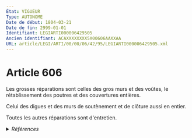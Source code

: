 ```yaml
---
État: VIGUEUR
Type: AUTONOME
Date de début: 1804-03-21
Date de fin: 2999-01-01
Identifiant: LEGIARTI000006429505
Ancien identifiant: ACAXXXXXXXX5X00606AAXXAA
URL: article/LEGI/ARTI/00/00/06/42/95/LEGIARTI000006429505.xml
---
```


<h1>Article 606</h1>

Les grosses réparations sont celles des gros murs et des voûtes, le
rétablissement des poutres et des couvertures entières.<br />

Celui des digues et des murs de soutènement et de clôture aussi en entier.<br />

Toutes les autres réparations sont d'entretien.


<details>
  <summary><em>Références</em></summary>

  <h2>Articles faisant référence à l'article</h2>
  
  <ul>
    <li>
      <a href="https://legal.tricoteuses.fr//redirection/LEGIARTI000006294322?vers=git&vers=legifrance">Code général des impôts, annexe II - article 172 A AUTONOME MODIFIE, en vigueur du 1999-03-31 au 2000-07-01</a> CITATION source
    </li>
    <li>
      <a href="https://legal.tricoteuses.fr//redirection/LEGIARTI000047398309?vers=git&vers=legifrance">Décret n° 2023-248 du 3 avril 2023 relatif au conventionnement à l'aide personnalisée au logement des logements-foyers situés en Guadeloupe, Guyane, Martinique, à La Réunion et à Mayotte - article 3 ENTIEREMENT_MODIF</a> CITATION source
    </li>
    <li>
      <a href="https://legal.tricoteuses.fr//redirection/LEGIARTI000047398353?vers=git&vers=legifrance">Décret n° 2023-248 du 3 avril 2023 relatif au conventionnement à l'aide personnalisée au logement des logements-foyers situés en Guadeloupe, Guyane, Martinique, à La Réunion et à Mayotte - article 3 ENTIEREMENT_MODIF</a> CITATION source
    </li>
    <li>
      <a href="https://legal.tricoteuses.fr//redirection/LEGIARTI000023800122?vers=git&vers=legifrance">Code de la construction et de l'habitation - article Annexe 1 au III art R353-159 AUTONOME MODIFIE, en vigueur du 2011-04-02 au 2016-07-01</a> CITATION source
    </li>
    <li>
      <a href="https://legal.tricoteuses.fr//redirection/LEGIARTI000034684718?vers=git&vers=legifrance">Code de la construction et de l'habitation - article Annexe 2 au III art R353-159 AUTONOME MODIFIE, en vigueur du 2017-05-11 au 2019-09-01</a> CITATION source
    </li>
    <li>
      <a href="https://legal.tricoteuses.fr//redirection/LEGIARTI000034684725?vers=git&vers=legifrance">Code de la construction et de l'habitation - article Annexe 1 au III art R353-159 AUTONOME MODIFIE, en vigueur du 2017-05-11 au 2019-09-01</a> CITATION source
    </li>
    <li>
      <a href="https://legal.tricoteuses.fr//redirection/LEGIARTI000006906902?vers=git&vers=legifrance">Code de l'action sociale et des familles - article R314-86 AUTONOME MODIFIE, en vigueur du 2004-10-26 au 2006-04-09</a> CITATION source
    </li>
    <li>
      <a href="https://legal.tricoteuses.fr//redirection/LEGIARTI000006906903?vers=git&vers=legifrance">Code de l'action sociale et des familles - article R314-86 AUTONOME VIGUEUR, en vigueur depuis le 2006-04-09</a> CITATION source
    </li>
    <li>
      <a href="https://legal.tricoteuses.fr//redirection/LEGIARTI000006832823?vers=git&vers=legifrance">Code de la construction et de l'habitation - article Annexe 1 à l'article R353-161 AUTONOME MODIFIE, en vigueur du 1984-07-24 au 2011-04-02</a> CITATION source
    </li>
    <li>
      <a href="https://legal.tricoteuses.fr//redirection/LEGIARTI000006897854?vers=git&vers=legifrance">Code de la construction et de l'habitation - article R353-165-4 AUTONOME MODIFIE, en vigueur du 1994-12-27 au 2006-01-01</a> CITATION source
    </li>
    <li>
      <a href="https://legal.tricoteuses.fr//redirection/LEGIARTI000006897855?vers=git&vers=legifrance">Code de la construction et de l'habitation - article R353-165-4 AUTONOME ABROGE, en vigueur du 2006-01-01 au 2011-04-02</a> CITATION source
    </li>
    <li>
      <a href="https://legal.tricoteuses.fr//redirection/LEGIARTI000038928916?vers=git&vers=legifrance">Code de la construction et de l'habitation - article Annexe 2 au III art R353-159 AUTONOME MODIFIE, en vigueur du 2019-09-01 au 2019-09-01</a> CITATION source
    </li>
    <li>
      <a href="https://legal.tricoteuses.fr//redirection/LEGIARTI000038928963?vers=git&vers=legifrance">Code de la construction et de l'habitation - article Annexe 1 au III art R353-159 AUTONOME MODIFIE, en vigueur du 2019-09-01 au 2019-09-01</a> CITATION source
    </li>
    <li>
      <a href="https://legal.tricoteuses.fr//redirection/LEGIARTI000006294324?vers=git&vers=legifrance">Code général des impôts, annexe II - article 172 A AUTONOME ABROGE, en vigueur du 2002-03-31 au 2010-09-13</a> CITATION source
    </li>
    <li>
      <a href="https://legal.tricoteuses.fr//redirection/LEGIARTI000029704677?vers=git&vers=legifrance">Code de commerce - article R145-35 AUTONOME VIGUEUR, en vigueur depuis le 2014-11-06</a> CITATION source
    </li>
    <li>
      <a href="https://legal.tricoteuses.fr//redirection/LEGIARTI000006897822?vers=git&vers=legifrance">Code de la construction et de l'habitation - article R353-158 AUTONOME MODIFIE, en vigueur du 2006-01-01 au 2011-04-02</a> CITATION source
    </li>
    <li>
      <a href="https://legal.tricoteuses.fr//redirection/LEGIARTI000039049222?vers=git&vers=legifrance">Code de la construction et de l'habitation - article Annexe III à l'article D353-32 AUTONOME VIGUEUR, en vigueur depuis le 2019-09-01</a> CITATION source
    </li>
    <li>
      <a href="https://legal.tricoteuses.fr//redirection/LEGIARTI000039048922?vers=git&vers=legifrance">Code de la construction et de l'habitation - article Annexe III à l'article D353-190 AUTONOME VIGUEUR, en vigueur depuis le 2019-09-01</a> CITATION source
    </li>
    <li>
      <a href="https://legal.tricoteuses.fr//redirection/LEGIARTI000033202500?vers=git&vers=legifrance">Code de la construction et de l'habitation - article Annexe 1 au III art R353-159 AUTONOME MODIFIE, en vigueur du 2016-10-01 au 2017-05-11</a> CITATION source
    </li>
    <li>
      <a href="https://legal.tricoteuses.fr//redirection/LEGIARTI000039049027?vers=git&vers=legifrance">Code de la construction et de l'habitation - article Annexe 1 au III art R353-159 AUTONOME MODIFIE, en vigueur du 2019-09-01 au 2022-01-01</a> CITATION source
    </li>
    <li>
      <a href="https://legal.tricoteuses.fr//redirection/LEGIARTI000026617837?vers=git&vers=legifrance">Code de la construction et de l'habitation - article Annexe III à l'article R353-190 AUTONOME MODIFIE, en vigueur du 2012-11-11 au 2019-09-01</a> CITATION source
    </li>
    <li>
      <a href="https://legal.tricoteuses.fr//redirection/LEGIARTI000006897820?vers=git&vers=legifrance">Code de la construction et de l'habitation - article R353-158 AUTONOME MODIFIE, en vigueur du 1979-04-13 au 1994-12-27</a> CITATION source
    </li>
    <li>
      <a href="https://legal.tricoteuses.fr//redirection/LEGIARTI000006897821?vers=git&vers=legifrance">Code de la construction et de l'habitation - article R353-158 AUTONOME MODIFIE, en vigueur du 1994-12-27 au 2006-01-01</a> CITATION source
    </li>
    <li>
      <a href="https://legal.tricoteuses.fr//redirection/LEGIARTI000039048983?vers=git&vers=legifrance">Code de la construction et de l'habitation - article Annexe 2 au III art R353-159 AUTONOME VIGUEUR, en vigueur depuis le 2019-09-01</a> CITATION source
    </li>
    <li>
      <a href="https://legal.tricoteuses.fr//redirection/LEGIARTI000020603080?vers=git&vers=legifrance">Arrêté du 21 avril 2009 relatif au modèle de convention mentionné à l'article R. 128-12 du code du domaine de l'Etat - article Annexe AUTONOME ABROGE, en vigueur du 2009-05-13 au 2018-11-12</a> CITATION source
    </li>
    <li>
      <a href="https://legal.tricoteuses.fr//redirection/LEGIARTI000006294323?vers=git&vers=legifrance">Code général des impôts, annexe II - article 172 A AUTONOME MODIFIE, en vigueur du 2001-03-31 au 2002-03-31</a> CITATION source
    </li>
    <li>
      <a href="https://legal.tricoteuses.fr//redirection/LEGIARTI000006684579?vers=git&vers=legifrance">Décret n°2003-1010 du 22 octobre 2003 relatif à la gestion budgétaire, comptable et financière, et aux modalités de financement et de tarification des établissements et services sociaux et médico-sociaux mentionnés au I de l'article L. 312-1 du code de l'action sociale et des familles, et des établissements mentionnés au 2° de l'article L. 6111-2 du code de la santé publique. - article 87 AUTONOME ABROGE, en vigueur du 2003-10-24 au 2004-10-26</a> CITATION source
    </li>
    <li>
      <a href="https://legal.tricoteuses.fr//redirection/LEGIARTI000026617868?vers=git&vers=legifrance">Code de la construction et de l'habitation - article Annexe III à l'article R353-32 AUTONOME MODIFIE, en vigueur du 2012-11-11 au 2019-09-01</a> CITATION source
    </li>
  </ul>
  
  <h2>Références faites par l'article</h2>
  
  <ul>
    <li>
      2003-10-22 CITATION cible <a href="https://legal.tricoteuses.fr//redirection/LEGIARTI000006684579?vers=git&vers=legifrance">Décret n°2003-1010 du 22 octobre 2003 relatif à la gestion budgétaire, comptable et financière, et aux modalités de financement et de tarification des établissements et services sociaux et médico-sociaux mentionnés au I de l'article L. 312-1 du code de l'action sociale et des familles, et des établissements mentionnés au 2° de l'article L. 6111-2 du code de la santé publique. - article 87 AUTONOME ABROGE, en vigueur du 2003-10-24 au 2004-10-26</a>
    </li>
    <li>
      2009-04-21 CITATION cible <a href="https://legal.tricoteuses.fr//redirection/LEGIARTI000020603080?vers=git&vers=legifrance">Arrêté du 21 avril 2009 relatif au modèle de convention mentionné à l'article R. 128-12 du code du domaine de l'Etat - article Annexe AUTONOME ABROGE, en vigueur du 2009-05-13 au 2018-11-12</a>
    </li>
    <li>
      2023-04-03 CITATION cible <a href="https://legal.tricoteuses.fr//redirection/LEGIARTI000047398353?vers=git&vers=legifrance">Décret n° 2023-248 du 3 avril 2023 relatif au conventionnement à l'aide personnalisée au logement des logements-foyers situés en Guadeloupe, Guyane, Martinique, à La Réunion et à Mayotte - article 3 ENTIEREMENT_MODIF</a>
    </li>
    <li>
      2023-04-03 CITATION cible <a href="https://legal.tricoteuses.fr//redirection/LEGIARTI000047398309?vers=git&vers=legifrance">Décret n° 2023-248 du 3 avril 2023 relatif au conventionnement à l'aide personnalisée au logement des logements-foyers situés en Guadeloupe, Guyane, Martinique, à La Réunion et à Mayotte - article 3 ENTIEREMENT_MODIF</a>
    </li>
    <li>
      2999-01-01 CITATION cible <a href="https://legal.tricoteuses.fr//redirection/LEGIARTI000029704677?vers=git&vers=legifrance">Code de commerce - article R145-35 AUTONOME VIGUEUR, en vigueur depuis le 2014-11-06</a>
    </li>
    <li>
      2999-01-01 CITATION cible <a href="https://legal.tricoteuses.fr//redirection/LEGIARTI000006906903?vers=git&vers=legifrance">Code de l'action sociale et des familles - article R314-86 AUTONOME VIGUEUR, en vigueur depuis le 2006-04-09</a>
    </li>
    <li>
      2999-01-01 CITATION cible <a href="https://legal.tricoteuses.fr//redirection/LEGIARTI000039049027?vers=git&vers=legifrance">Code de la construction et de l'habitation - article Annexe 1 au III art R353-159 AUTONOME MODIFIE, en vigueur du 2019-09-01 au 2022-01-01</a>
    </li>
    <li>
      2999-01-01 CITATION cible <a href="https://legal.tricoteuses.fr//redirection/LEGIARTI000039048983?vers=git&vers=legifrance">Code de la construction et de l'habitation - article Annexe 2 au III art R353-159 AUTONOME VIGUEUR, en vigueur depuis le 2019-09-01</a>
    </li>
    <li>
      2999-01-01 CITATION cible <a href="https://legal.tricoteuses.fr//redirection/LEGIARTI000039048922?vers=git&vers=legifrance">Code de la construction et de l'habitation - article Annexe III à l'article D353-190 AUTONOME VIGUEUR, en vigueur depuis le 2019-09-01</a>
    </li>
    <li>
      2999-01-01 CITATION cible <a href="https://legal.tricoteuses.fr//redirection/LEGIARTI000039049222?vers=git&vers=legifrance">Code de la construction et de l'habitation - article Annexe III à l'article D353-32 AUTONOME VIGUEUR, en vigueur depuis le 2019-09-01</a>
    </li>
    <li>
      2999-01-01 CITATION cible <a href="https://legal.tricoteuses.fr//redirection/LEGIARTI000006897822?vers=git&vers=legifrance">Code de la construction et de l'habitation - article R353-158 AUTONOME MODIFIE, en vigueur du 2006-01-01 au 2011-04-02</a>
    </li>
    <li>
      2999-01-01 CITATION cible <a href="https://legal.tricoteuses.fr//redirection/LEGIARTI000006897855?vers=git&vers=legifrance">Code de la construction et de l'habitation - article R353-165-4 AUTONOME ABROGE, en vigueur du 2006-01-01 au 2011-04-02</a>
    </li>
    <li>
      2999-01-01 CITATION cible <a href="https://legal.tricoteuses.fr//redirection/LEGIARTI000006294324?vers=git&vers=legifrance">Code général des impôts, annexe II - article 172 A AUTONOME ABROGE, en vigueur du 2002-03-31 au 2010-09-13</a>
    </li>
    <li>
      CODIFICATION source Loi 1804-01-30
    </li>
    <li>
      CREATION source Loi 1804-01-30 promulguée le 9 février 1804
    </li>
  </ul>
</details>
